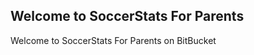 Welcome to SoccerStats For Parents 
----------------------------------------------------------------
Welcome to SoccerStats For Parents on BitBucket
